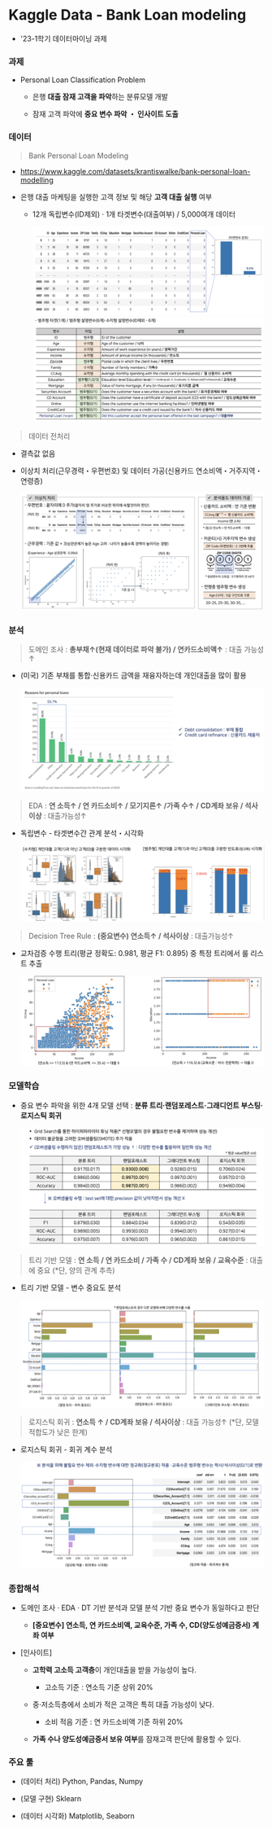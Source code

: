 # Kaggle Data - Bank Loan modeling 
- '23-1학기 데이터마이닝 과제

### 과제
- Personal Loan Classification Problem
   
    - 은행 **대출 잠재 고객을 파악**하는 분류모델 개발

    - 잠재 고객 파악에 **중요 변수 파악 ・ 인사이트 도출**

### 데이터
> Bank Personal Loan Modeling

- https://www.kaggle.com/datasets/krantiswalke/bank-personal-loan-modelling

- 은행 대출 마케팅을 실행한 고객 정보 및 해당 **고객 대출 실행** 여부
    - 12개 독립변수(ID제외) · 1개 타겟변수(대출여부) / 5,000여개 데이터

        ![](./image/image0.png)
        ![](./image/image1.png)


> 데이터 전처리
- 결측값 없음 
- 이상치 처리(근무경력・우편번호) 및 데이터 가공(신용카드 연소비액・거주지역・연령층)  

    ![](./image/image1-2.png) 

### 분석
> 도메인 조사 : **총부채↑(현재 데이터로 파악 불가) / 연카드소비액↑** : 대출 가능성↑
- (미국) 기존 부채를 통합·신용카드 금액을 재융자하는데 개인대출을 많이 활용

    ![](./image/image1-1.png)        

> EDA : **연 소득↑ / 연 카드소비↑ / 모기지론↑ /가족 수↑ / CD계좌 보유 / 석사이상** : 대출가능성↑
- 독립변수 - 타겟변수간 관계 분석・시각화

    ![](./image/image1-3.png) 

> Decision Tree Rule : **(중요변수) 연소득↑ / 석사이상** : 대출가능성↑
- 교차검증 수행 트리(평균 정확도: 0.981, 평균 F1: 0.895) 중 특정 트리에서 룰 리스트 추출

    ![](./image/image1-4.png) 

### 모델학습
- 중요 변수 파악을 위한 4개 모델 선택 : **분류 트리·랜덤포레스트·그래디언트 부스팅·로지스틱 회귀** 

    ![](./image/image6.png)

> 트리 기반 모델 : **연 소득 / 연 카드소비 / 가족 수 / CD계좌 보유 / 교육수준** : 대출에 중요 (*단, 양의 관계 추측)

- 트리 기반 모델 - 변수 중요도 분석

    ![](./image/image7.png)


> 로지스틱 회귀 : **연소득 ↑ / CD계좌 보유 / 석사이상** : 대출 가능성↑ (*단, 모델 적합도가 낮은 한계)
- 로지스틱 회귀 - 회귀 계수 분석

    ![](./image/image8.png)

### 종합해석

- 도메인 조사 · EDA · DT 기반 분석과 모델 분석 기반 중요 변수가 동일하다고 판단

    - **[중요변수] 연소득, 연 카드소비액, 교육수준, 가족 수, CD(양도성예금증서) 계좌 여부**

- [인사이트]
    - **고학력 고소득 고객층**이 개인대출을 받을 가능성이 높다. 

        - 고소득 기준 : 연소득 기준 상위 20%

    - 중·저소득층에서 소비가 적은 고객은 특히 대출 가능성이 낮다. 
        - 소비 적음 기준 : 연 카드소비액 기준 하위 20% 
    - **가족 수나 양도성예금증서 보유 여부**를 잠재고객 판단에 활용할 수 있다.

### 주요 툴
- (데이터 처리) Python, Pandas, Numpy

- (모델 구현) Sklearn

- (데이터 시각화) Matplotlib, Seaborn



